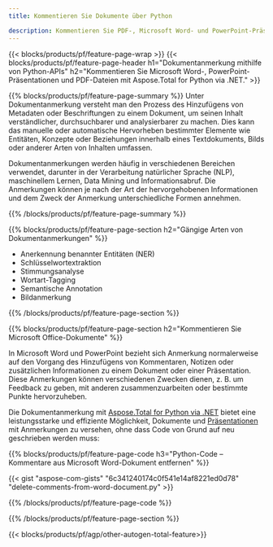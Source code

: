 ```yaml
---
title: Kommentieren Sie Dokumente über Python 

description: Kommentieren Sie PDF-, Microsoft Word- und PowerPoint-Präsentationen über Ihre Python-Anwendung. Klare Anmerkungen mit Leichtigkeit.
---
```


{{< blocks/products/pf/feature-page-wrap >}}
{{< blocks/products/pf/feature-page-header h1="Dokumentanmerkung mithilfe von Python-APIs" h2="Kommentieren Sie Microsoft Word-, PowerPoint-Präsentationen und PDF-Dateien mit Aspose.Total for Python via .NET." >}}

{{% blocks/products/pf/feature-page-summary %}}
Unter Dokumentanmerkung versteht man den Prozess des Hinzufügens von Metadaten oder Beschriftungen zu einem Dokument, um seinen Inhalt verständlicher, durchsuchbarer und analysierbarer zu machen. Dies kann das manuelle oder automatische Hervorheben bestimmter Elemente wie Entitäten, Konzepte oder Beziehungen innerhalb eines Textdokuments, Bilds oder anderer Arten von Inhalten umfassen.<br />

Dokumentanmerkungen werden häufig in verschiedenen Bereichen verwendet, darunter in der Verarbeitung natürlicher Sprache (NLP), maschinellem Lernen, Data Mining und Informationsabruf. Die Anmerkungen können je nach der Art der hervorgehobenen Informationen und dem Zweck der Anmerkung unterschiedliche Formen annehmen.

{{% /blocks/products/pf/feature-page-summary  %}}

{{% blocks/products/pf/feature-page-section  h2="Gängige Arten von Dokumentanmerkungen" %}}

- Anerkennung benannter Entitäten (NER)
- Schlüsselwortextraktion
- Stimmungsanalyse
- Wortart-Tagging
- Semantische Annotation
- Bildanmerkung

{{% /blocks/products/pf/feature-page-section %}}

{{% blocks/products/pf/feature-page-section  h2="Kommentieren Sie Microsoft Office-Dokumente" %}}


In Microsoft Word und PowerPoint bezieht sich Anmerkung normalerweise auf den Vorgang des Hinzufügens von Kommentaren, Notizen oder zusätzlichen Informationen zu einem Dokument oder einer Präsentation. Diese Anmerkungen können verschiedenen Zwecken dienen, z. B. um Feedback zu geben, mit anderen zusammenzuarbeiten oder bestimmte Punkte hervorzuheben.   <br />

Die Dokumentanmerkung mit [Aspose.Total for Python via .NET](https://products.aspose.com/total/python-net/) bietet eine leistungsstarke und effiziente Möglichkeit, Dokumente und [Präsentationen](https://products.aspose.com/total/de/python-net/annotate/powerpoint/) mit Anmerkungen zu versehen, ohne dass Code von Grund auf neu geschrieben werden muss:<br />

{{% blocks/products/pf/feature-page-code h3="Python-Code – Kommentare aus Microsoft Word-Dokument entfernen" %}}

{{< gist "aspose-com-gists" "6c341240174c0f541e14af8221ed0d78" "delete-comments-from-word-document.py" >}}

{{% /blocks/products/pf/feature-page-code  %}}

{{% /blocks/products/pf/feature-page-section %}}

{{< blocks/products/pf/agp/other-autogen-total-feature>}}